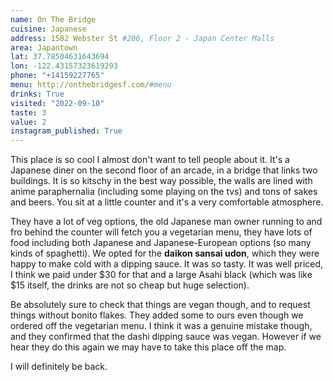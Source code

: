 ```yaml
---
name: On The Bridge
cuisine: Japanese
address: 1582 Webster St #206, Floor 2 - Japan Center Malls
area: Japantown
lat: 37.78504631643694
lon: -122.43157323619293
phone: "+14159227765"
menu: http://onthebridgesf.com/#menu
drinks: True
visited: "2022-09-10"
taste: 3
value: 2
instagram_published: True
---
```


This place is so cool I almost don't want to tell people about it. It's a Japanese diner on the second floor of an arcade, in a bridge that links two buildings. It is so kitschy in the best way possible, the walls are lined with anime paraphernalia (including some playing on the tvs) and tons of sakes and beers. You sit at a little counter and it's a very comfortable atmosphere. 

They have a lot of veg options, the old Japanese man owner running to and fro behind the counter will fetch you a vegetarian menu, they have lots of food including both Japanese and Japanese-European options (so many kinds of spaghetti). We opted for the **daikon sansai udon**, which they were happy to make cold with a dipping sauce. It was so tasty. It was well priced, I think we paid under $30 for that and a large Asahi black (which was like $15 itself, the drinks are not so cheap but huge selection).

Be absolutely sure to check that things are vegan though, and to request things without bonito flakes. They added some to ours even though we ordered off the vegetarian menu. I think it was a genuine mistake though, and they confirmed that the dashi dipping sauce was vegan. However if we hear they do this again we may have to take this place off the map.

I will definitely be back.
